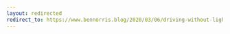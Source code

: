 ```yaml
---
layout: redirected
redirect_to: https://www.bennorris.blog/2020/03/06/driving-without-lights.html
---
```

